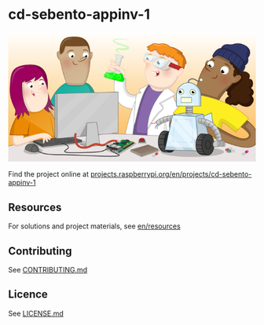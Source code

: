 # cd-sebento-appinv-1

![cd-sebento-appinv-1](banner.png)

Find the project online at [projects.raspberrypi.org/en/projects/cd-sebento-appinv-1](https://projects.raspberrypi.org/en/projects/cd-sebento-appinv-1)

## Resources
For solutions and project materials, see [en/resources](https://github.com/raspberrypilearning/cd-sebento-appinv-1/tree/master/en/resources)

## Contributing
See [CONTRIBUTING.md](CONTRIBUTING.md)

## Licence
 See [LICENSE.md](LICENSE.md)